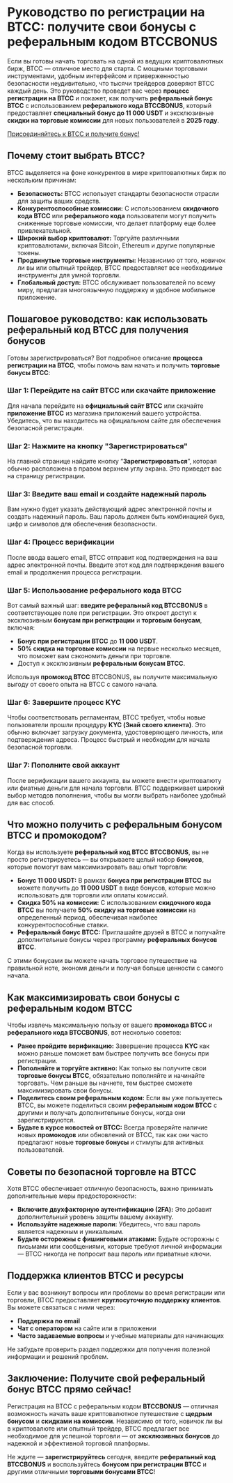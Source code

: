 <h1>Руководство по регистрации на BTCC: получите свои бонусы с реферальным кодом BTCCBONUS</h1>
  </header>
    
  <section>
      <p>Если вы готовы начать торговать на одной из ведущих криптовалютных бирж, BTCC — отличное место для старта. С мощными торговыми инструментами, удобным интерфейсом и приверженностью безопасности неудивительно, что тысячи трейдеров доверяют BTCC каждый день. Это руководство проведет вас через <strong>процесс регистрации на BTCC</strong> и покажет, как получить <strong>реферальный бонус BTCC</strong> с использованием <strong>реферального кода BTCCBONUS</strong>, который предоставляет <strong>специальный бонус до 11 000 USDT</strong> и эксклюзивные <strong>скидки на торговые комиссии</strong> для новых пользователей в <strong>2025 году</strong>.</p>
  </section>
<a href="https://partner.btcc.com/us/c/BTCCBONUS/9303" target="_blank">Присоединяйтесь к BTCC и получите бонус!</a>

  <section>
      <h2>Почему стоит выбрать BTCC?</h2>
      <p>BTCC выделяется на фоне конкурентов в мире криптовалютных бирж по нескольким причинам:</p>
        <ul>
          <li><strong>Безопасность:</strong> BTCC использует стандарты безопасности отрасли для защиты ваших средств.</li>
          <li><strong>Конкурентоспособные комиссии:</strong> С использованием <strong>скидочного кода BTCC</strong> или <strong>реферального кода</strong> пользователи могут получить сниженные торговые комиссии, что делает платформу еще более привлекательной.</li>
          <li><strong>Широкий выбор криптовалют:</strong> Торгуйте различными криптовалютами, включая Bitcoin, Ethereum и другие популярные токены.</li>
          <li><strong>Продвинутые торговые инструменты:</strong> Независимо от того, новичок ли вы или опытный трейдер, BTCC предоставляет все необходимые инструменты для умной торговли.</li>
          <li><strong>Глобальный доступ:</strong> BTCC обслуживает пользователей по всему миру, предлагая многоязычную поддержку и удобное мобильное приложение.</li>
      </ul>
  </section>

<section>
<h2>Пошаговое руководство: как использовать реферальный код BTCC для получения бонусов</h2>
<p>Готовы зарегистрироваться? Вот подробное описание <strong>процесса регистрации на BTCC</strong>, чтобы помочь вам начать и получить <strong>торговые бонусы BTCC</strong>:</p>
        
<h3>Шаг 1: Перейдите на сайт BTCC или скачайте приложение</h3>
  <p>Для начала перейдите на <strong>официальный сайт BTCC</strong> или скачайте <strong>приложение BTCC</strong> из магазина приложений вашего устройства. Убедитесь, что вы находитесь на официальном сайте для обеспечения безопасной регистрации.</p>
<h3>Шаг 2: Нажмите на кнопку "Зарегистрироваться"</h3>
<p>На главной странице найдите кнопку “<strong>Зарегистрироваться</strong>”, которая обычно расположена в правом верхнем углу экрана. Это приведет вас на страницу регистрации.</p>
<h3>Шаг 3: Введите ваш email и создайте надежный пароль</h3>
<p>Вам нужно будет указать действующий адрес электронной почты и создать надежный пароль. Ваш пароль должен быть комбинацией букв, цифр и символов для обеспечения безопасности.</p>
<h3>Шаг 4: Процесс верификации</h3>
<p>После ввода вашего email, BTCC отправит код подтверждения на ваш адрес электронной почты. Введите этот код для подтверждения вашего email и продолжения процесса регистрации.</p>
<h3>Шаг 5: Использование реферального кода BTCC</h3>
<p>Вот самый важный шаг: <strong>введите реферальный код BTCCBONUS</strong> в соответствующее поле при регистрации. Это откроет доступ к эксклюзивным <strong>бонусам при регистрации</strong> и <strong>торговым бонусам</strong>, включая:</p>
<ul>
<li><strong>Бонус при регистрации BTCC</strong> до <strong>11 000 USDT</strong>.</li>
<li><strong>50% скидка на торговые комиссии</strong> на первые несколько месяцев, что поможет вам сэкономить деньги при торговле.</li>
<li>Доступ к эксклюзивным <strong>реферальным бонусам BTCC</strong>.</li>
</ul>
<p>Используя <strong>промокод BTCC</strong> BTCCBONUS, вы получите максимальную выгоду от своего опыта на BTCC с самого начала.</p>

<h3>Шаг 6: Завершите процесс KYC</h3>
    <p>Чтобы соответствовать регламентам, BTCC требует, чтобы новые пользователи прошли процедуру <strong>KYC (Знай своего клиента)</strong>. Это обычно включает загрузку документа, удостоверяющего личность, или подтверждения адреса. Процесс быстрый и необходим для начала безопасной торговли.</p>

  <h3>Шаг 7: Пополните свой аккаунт</h3>
    <p>После верификации вашего аккаунта, вы можете внести криптовалюту или фиатные деньги для начала торговли. BTCC поддерживает широкий выбор методов пополнения, чтобы вы могли выбрать наиболее удобный для вас способ.</p>
  </section>

  <section>
      <h2>Что можно получить с реферальным бонусом BTCC и промокодом?</h2>
      <p>Когда вы используете <strong>реферальный код BTCC</strong> <strong>BTCCBONUS</strong>, вы не просто регистрируетесь — вы открываете целый набор <strong>бонусов</strong>, которые помогут вам максимизировать ваш опыт торговли:</p>
      <ul>
      <li><strong>Бонус 11 000 USDT:</strong> В рамках <strong>бонуса при регистрации BTCC</strong> вы можете получить до <strong>11 000 USDT</strong> в виде бонусов, которые можно использовать для торговли или оплаты комиссий.</li>
      <li><strong>Скидка 50% на комиссии:</strong> С использованием <strong>скидочного кода BTCC</strong> вы получаете <strong>50% скидку на торговые комиссии</strong> на определенный период, обеспечивая наиболее конкурентоспособные ставки.</li>
      <li><strong>Реферальный бонус BTCC:</strong> Приглашайте друзей в BTCC и получайте дополнительные бонусы через программу <strong>реферальных бонусов BTCC</strong>.</li>
    </ul>
    <p>С этими бонусами вы можете начать торговое путешествие на правильной ноте, экономя деньги и получая больше ценности с самого начала.</p>
    </section>
<section>
<h2>Как максимизировать свои бонусы с реферальным кодом BTCC</h2>
<p>Чтобы извлечь максимальную пользу от вашего <strong>промокода BTCC</strong> и <strong>реферального кода BTCCBONUS</strong>, вот несколько советов:</p>
<ul>
<li><strong>Ранее пройдите верификацию:</strong> Завершение процесса <strong>KYC</strong> как можно раньше поможет вам быстрее получить все бонусы при регистрации.</li>
<li><strong>Пополняйте и торгуйте активно:</strong> Как только вы получите свои <strong>торговые бонусы BTCC</strong>, обязательно пополняйте и начинайте торговать. Чем раньше вы начнете, тем быстрее сможете максимизировать свои бонусы.</li>
<li><strong>Поделитесь своим реферальным кодом:</strong> Если вы уже пользуетесь BTCC, вы можете поделиться своим <strong>реферальным кодом BTCC</strong> с другими и получать дополнительные бонусы, когда они зарегистрируются.</li>
<li><strong>Будьте в курсе новостей от BTCC:</strong> Всегда проверяйте наличие новых <strong>промокодов</strong> или обновлений от BTCC, так как они часто предлагают новые <strong>торговые бонусы</strong> и стимулы для активных пользователей.</li>
</ul>
  </section>
<section>
<h2>Советы по безопасной торговле на BTCC</h2>
<p>Хотя BTCC обеспечивает отличную безопасность, важно принимать дополнительные меры предосторожности:</p>
<ul>
          <li><strong>Включите двухфакторную аутентификацию (2FA):</strong> Это добавит дополнительный уровень защиты вашему аккаунту.</li>
          <li><strong>Используйте надежные пароли:</strong> Убедитесь, что ваш пароль является надежным и уникальным.</li>
          <li><strong>Будьте осторожны с фишинговыми атаками:</strong> Будьте осторожны с письмами или сообщениями, которые требуют личной информации — BTCC никогда не попросит ваш пароль или приватные ключи.</li>
      </ul>
  </section>

  <section>
      <h2>Поддержка клиентов BTCC и ресурсы</h2>
      <p>Если у вас возникнут вопросы или проблемы во время регистрации или торговли, BTCC предоставляет <strong>круглосуточную поддержку клиентов</strong>. Вы можете связаться с ними через:</p>
       <ul>
          <li><strong>Поддержка по email</strong></li>
          <li><strong>Чат с оператором</strong> на сайте или в приложении</li>
          <li><strong>Часто задаваемые вопросы</strong> и учебные материалы для начинающих</li>
      </ul>
      <p>Не забудьте проверить раздел поддержки для получения полезной информации и решений проблем.</p>
  </section>

  <section>
      <h2>Заключение: Получите свой реферальный бонус BTCC прямо сейчас!</h2>
      <p>Регистрация на BTCC с реферальным кодом <strong>BTCCBONUS</strong> — отличная возможность начать ваше криптовалютное путешествие с <strong>щедрым бонусом</strong> и <strong>скидками на комиссии</strong>. Независимо от того, новичок ли вы в криптовалюте или опытный трейдер, BTCC предлагает все необходимое для успешной торговли — от <strong>эксклюзивных бонусов</strong> до надежной и эффективной торговой платформы.</p>
      <p>Не ждите — <strong>зарегистрируйтесь</strong> сегодня, введите <strong>реферальный код BTCCBONUS</strong> и воспользуйтесь <strong>бонусом при регистрации BTCC</strong> и другими отличными <strong>торговыми бонусами BTCC</strong>!</p>
  </section>
</body>
</html>
